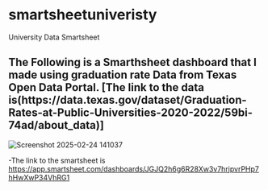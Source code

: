 # smartsheetuniveristy
University Data Smartsheet
<h2>The Following is a Smarthsheet dashboard that I made using graduation rate Data from Texas Open Data Portal. [The link to the data is(https://data.texas.gov/dataset/Graduation-Rates-at-Public-Universities-2020-2022/59bi-74ad/about_data)] </h2> 


![Screenshot 2025-02-24 141037](https://github.com/user-attachments/assets/65d21203-6bcd-45e1-a5bd-961a2108e64e)


-The link to the smartsheet is https://app.smartsheet.com/dashboards/JGJQ2h6g6R28Xw3v7hrjpvrPHp7hHwXwP34VhRG1
